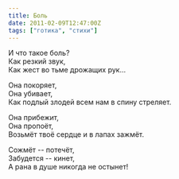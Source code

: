 ```yaml
---
title: Боль
date: 2011-02-09T12:47:00Z
tags: ["готика", "стихи"]
---
```


И что такое боль?  
Как резкий звук,  
Как жест во тьме дрожащих рук...

Она покоряет,  
Она убивает,  
Как подлый злодей всем нам в спину стреляет.

Она прибежит,  
Она пропоёт,  
Возьмёт твоё сердце и в лапах зажмёт.

Сожмёт -- потечёт,  
Забудется -- кинет,  
А рана в душе никогда не остынет!


